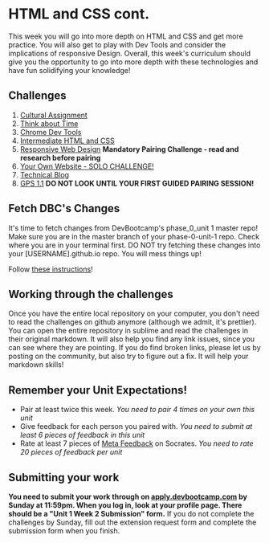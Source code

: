 # HTML and CSS cont.

<!-- Please do not start week 2. We will release it with changes at least by the Friday before week 2 begins. -->

This week you will go into more depth on HTML and CSS and get more practice. You will also get to play with Dev Tools and consider the implications of responsive Design. Overall, this week's curriculum should give you the opportunity to go into more depth with these technologies and have fun solidifying your knowledge!


## Challenges
1. [Cultural Assignment](1-cultural-assignment.md)
2. [Think about Time](2-think-about-time)
3. [Chrome Dev Tools](3-chrome-devtools)
4. [Intermediate HTML and CSS](4-intermediate-html-css)
5. [Responsive Web Design](5-responsive-design) **Mandatory Pairing Challenge - read and research before pairing**
6. [Your Own Website - SOLO CHALLENGE!](6-your-website-solo-challenge)
7. [Technical Blog](7-technical-blog.md)
8. [GPS 1.1](8-gps1.1) **DO NOT LOOK UNTIL YOUR FIRST GUIDED PAIRING SESSION!**


## Fetch DBC's Changes
It's time to fetch changes from DevBootcamp's phase_0_unit 1 master repo! Make sure you are in the master branch of your phase-0-unit-1 repo. Check where you are in your terminal first. DO NOT try fetching these changes into your [USERNAME].github.io repo. You will mess things up!

Follow [these instructions](https://github.com/Devbootcamp/phase-0-handbook/blob/master/fetching-changes.md)!

## Working through the challenges
Once you have the entire local repository on your computer, you don't need to read the challenges on github anymore (although we admit, it's prettier). You can open the entire repository in sublime and read the challenges in their original markdown. It will also help you find any link issues, since you can see where they are pointing. If you do find broken links, please let us by posting on the community, but also try to figure out a fix. It will help your markdown skills!

## Remember your Unit Expectations!
- Pair at least twice this week.  *You need to pair 4 times on your own this unit*
- Give feedback for each person you paired with. *You need to submit at least 6 pieces of feedback in this unit*
- Rate at least 7 pieces of [Meta Feedback](https://socrates.devbootcamp.com/feedback) on Socrates. *You need to rate 20 pieces of feedback per unit*

## Submitting your work

**You need to submit your work through on [apply.devbootcamp.com](http://apply.devbootcamp.com) by Sunday at 11:59pm. When you log in, look at your profile page. There should be a "Unit 1 Week 2 Submission" form.** If you do not complete the challenges by Sunday, fill out the extension request form and complete the submission form when you finish.



